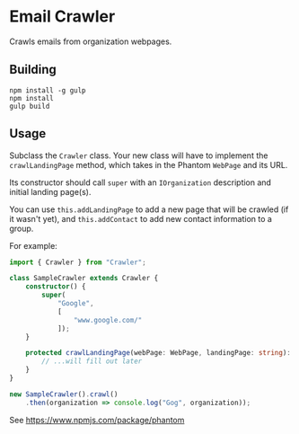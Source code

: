 # Email Crawler

Crawls emails from organization webpages.

## Building

```
npm install -g gulp
npm install
gulp build
```

## Usage

Subclass the `Crawler` class.
Your new class will have to implement the `crawlLandingPage` method, which takes in the Phantom `WebPage` and its URL.

Its constructor should call `super` with an `IOrganization` description and initial landing page(s).

You can use `this.addLandingPage` to add a new page that will be crawled (if it wasn't yet), and `this.addContact` to add new contact information to a group.

For example:

```typescript
import { Crawler } from "Crawler";

class SampleCrawler extends Crawler {
    constructor() {
        super(
            "Google",
            [
                "www.google.com/"
            ]);
    }

    protected crawlLandingPage(webPage: WebPage, landingPage: string): Promise<void> {
        // ...will fill out later
    }
}
```

```javascript
new SampleCrawler().crawl()
    .then(organization => console.log("Gog", organization));
```

See https://www.npmjs.com/package/phantom